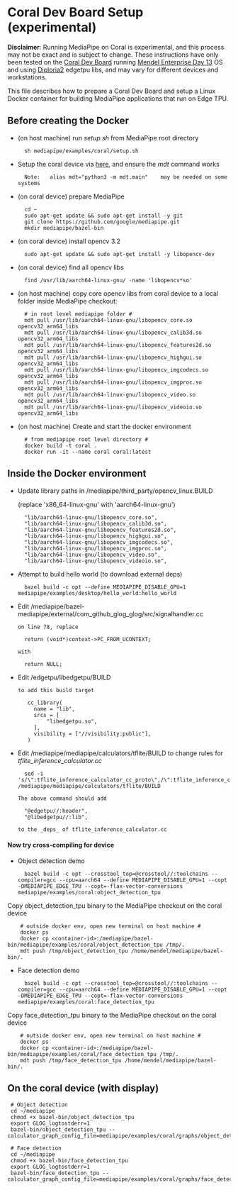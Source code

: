 # Coral Dev Board Setup (experimental)

**Disclaimer**: Running MediaPipe on Coral is experimental, and this process may
not be exact and is subject to change. These instructions have only been tested
on the [Coral Dev Board](https://coral.ai/products/dev-board/)
running [Mendel Enterprise Day 13](https://coral.ai/software/) OS and
using [Diploria2](https://github.com/google-coral/edgetpu/tree/diploria2)
edgetpu libs, and may vary for different devices and workstations.

This file describes how to prepare a Coral Dev Board and setup a Linux
Docker container for building MediaPipe applications that run on Edge TPU.

## Before creating the Docker

* (on host machine) run _setup.sh_ from MediaPipe root directory

        sh mediapipe/examples/coral/setup.sh

* Setup the coral device via [here](https://coral.withgoogle.com/docs/dev-board/get-started/), and ensure the _mdt_ command works

        Note:   alias mdt="python3 -m mdt.main"    may be needed on some systems

* (on coral device) prepare MediaPipe

        cd ~
        sudo apt-get update && sudo apt-get install -y git
        git clone https://github.com/google/mediapipe.git
        mkdir mediapipe/bazel-bin

* (on coral device) install opencv 3.2

        sudo apt-get update && sudo apt-get install -y libopencv-dev

* (on coral device) find all opencv libs

        find /usr/lib/aarch64-linux-gnu/ -name 'libopencv*so'

* (on host machine) copy core opencv libs from coral device to a local folder inside MediaPipe checkout:

        # in root level mediapipe folder #
        mdt pull /usr/lib/aarch64-linux-gnu/libopencv_core.so opencv32_arm64_libs
        mdt pull /usr/lib/aarch64-linux-gnu/libopencv_calib3d.so opencv32_arm64_libs
        mdt pull /usr/lib/aarch64-linux-gnu/libopencv_features2d.so opencv32_arm64_libs
        mdt pull /usr/lib/aarch64-linux-gnu/libopencv_highgui.so opencv32_arm64_libs
        mdt pull /usr/lib/aarch64-linux-gnu/libopencv_imgcodecs.so opencv32_arm64_libs
        mdt pull /usr/lib/aarch64-linux-gnu/libopencv_imgproc.so opencv32_arm64_libs
        mdt pull /usr/lib/aarch64-linux-gnu/libopencv_video.so opencv32_arm64_libs
        mdt pull /usr/lib/aarch64-linux-gnu/libopencv_videoio.so opencv32_arm64_libs

* (on host machine) Create and start the docker environment

        # from mediapipe root level directory #
        docker build -t coral .
        docker run -it --name coral coral:latest

## Inside the Docker environment

* Update library paths in /mediapipe/third_party/opencv_linux.BUILD

  (replace 'x86_64-linux-gnu' with 'aarch64-linux-gnu')

        "lib/aarch64-linux-gnu/libopencv_core.so",
        "lib/aarch64-linux-gnu/libopencv_calib3d.so",
        "lib/aarch64-linux-gnu/libopencv_features2d.so",
        "lib/aarch64-linux-gnu/libopencv_highgui.so",
        "lib/aarch64-linux-gnu/libopencv_imgcodecs.so",
        "lib/aarch64-linux-gnu/libopencv_imgproc.so",
        "lib/aarch64-linux-gnu/libopencv_video.so",
        "lib/aarch64-linux-gnu/libopencv_videoio.so",

* Attempt to build hello world (to download external deps)

        bazel build -c opt --define MEDIAPIPE_DISABLE_GPU=1 mediapipe/examples/desktop/hello_world:hello_world

* Edit  /mediapipe/bazel-mediapipe/external/com_github_glog_glog/src/signalhandler.cc

      on line 78, replace

        return (void*)context->PC_FROM_UCONTEXT;

      with

        return NULL;

* Edit /edgetpu/libedgetpu/BUILD

      to add this build target

         cc_library(
           name = "lib",
           srcs = [
               "libedgetpu.so",
           ],
           visibility = ["//visibility:public"],
         )

* Edit /mediapipe/mediapipe/calculators/tflite/BUILD to change rules for *tflite_inference_calculator.cc*

        sed -i 's/\":tflite_inference_calculator_cc_proto\",/\":tflite_inference_calculator_cc_proto\",\n\t\"@edgetpu\/\/:header\",\n\t\"@libedgetpu\/\/:lib\",/g' /mediapipe/mediapipe/calculators/tflite/BUILD

      The above command should add

        "@edgetpu//:header",
        "@libedgetpu//:lib",

      to the _deps_ of tflite_inference_calculator.cc

#### Now try cross-compiling for device

* Object detection demo

        bazel build -c opt --crosstool_top=@crosstool//:toolchains --compiler=gcc --cpu=aarch64 --define MEDIAPIPE_DISABLE_GPU=1 --copt -DMEDIAPIPE_EDGE_TPU --copt=-flax-vector-conversions mediapipe/examples/coral:object_detection_tpu

 Copy object_detection_tpu binary to the MediaPipe checkout on the coral device

        # outside docker env, open new terminal on host machine #
        docker ps
        docker cp <container-id>:/mediapipe/bazel-bin/mediapipe/examples/coral/object_detection_tpu /tmp/.
        mdt push /tmp/object_detection_tpu /home/mendel/mediapipe/bazel-bin/.

* Face detection demo

        bazel build -c opt --crosstool_top=@crosstool//:toolchains --compiler=gcc --cpu=aarch64 --define MEDIAPIPE_DISABLE_GPU=1 --copt -DMEDIAPIPE_EDGE_TPU --copt=-flax-vector-conversions mediapipe/examples/coral:face_detection_tpu

 Copy face_detection_tpu binary to the MediaPipe checkout on the coral device

        # outside docker env, open new terminal on host machine #
        docker ps
        docker cp <container-id>:/mediapipe/bazel-bin/mediapipe/examples/coral/face_detection_tpu /tmp/.
        mdt push /tmp/face_detection_tpu /home/mendel/mediapipe/bazel-bin/.

## On the coral device (with display)

     # Object detection
     cd ~/mediapipe
     chmod +x bazel-bin/object_detection_tpu
     export GLOG_logtostderr=1
     bazel-bin/object_detection_tpu --calculator_graph_config_file=mediapipe/examples/coral/graphs/object_detection_desktop_live.pbtxt

     # Face detection
     cd ~/mediapipe
     chmod +x bazel-bin/face_detection_tpu
     export GLOG_logtostderr=1
     bazel-bin/face_detection_tpu --calculator_graph_config_file=mediapipe/examples/coral/graphs/face_detection_desktop_live.pbtxt

